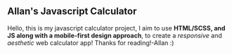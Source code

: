 ## Allan's Javascript Calculator

Hello, this is my javascript calculator project, I aim to use **HTML/SCSS, and JS along with a mobile-first design approach**, to create a *responsive* and *aesthetic* web calculator app! Thanks for reading!-Allan :)
